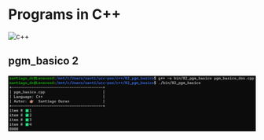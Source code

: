 # Programs in C++
![c++](https://img.icons8.com/fluency/2x/c-plus-plus-logo.png)

## pgm_basico 2
![pgm_basico](../assets/basico_dos_c.png)